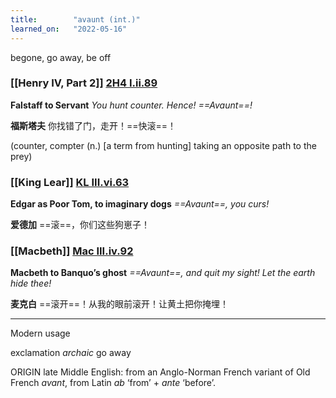 ```yaml
---
title:        "avaunt (int.)"
learned_on:   "2022-05-16"
---
```


begone, go away, be off

### [[Henry IV, Part 2]] [2H4 I.ii.89](https://www.shakespeareswords.com/Public/Play.aspx?Act=1&Scene=2&WorkId=39#257900) 

**Falstaff to Servant** *You hunt counter. Hence! ==Avaunt==!*

**福斯塔夫** 你找错了门，走开！==快滚==！

(counter, compter (n.) \[a term from hunting\] taking an opposite path to the prey)

### [[King Lear]] [KL III.vi.63](https://www.shakespeareswords.com/Public/Play.aspx?Act=3&Scene=6&WorkId=11#154104) 

**Edgar as Poor Tom, to imaginary dogs** *==Avaunt==, you curs!*

**爱德加** ==滚==，你们这些狗崽子！

### [[Macbeth]] [Mac III.iv.92](https://www.shakespeareswords.com/Public/Play.aspx?Act=3&Scene=4&WorkId=13#160969) 

**Macbeth to Banquo’s ghost** *==Avaunt==, and quit my sight! Let the earth hide thee!*

**麦克白** ==滚开==！从我的眼前滚开！让黄土把你掩埋！

-----

Modern usage

exclamation *archaic* go away

ORIGIN late Middle English: from an Anglo-Norman French variant of Old French *avant*, from Latin *ab* ‘from’ + *ante* ‘before’.